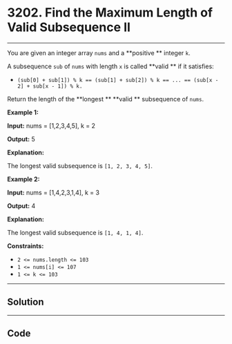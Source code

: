 # 3202. Find the Maximum Length of Valid Subsequence II

---

You are given an integer array `nums` and a **positive ** integer `k`. 

A subsequence `sub` of `nums` with length `x` is called **valid ** if it satisfies:

  * `(sub[0] + sub[1]) % k == (sub[1] + sub[2]) % k == ... == (sub[x - 2] + sub[x - 1]) % k.`

Return the length of the **longest ** **valid ** subsequence of `nums`. 

 

**Example 1:**

**Input:** nums = [1,2,3,4,5], k = 2

**Output:** 5

**Explanation:**

The longest valid subsequence is `[1, 2, 3, 4, 5]`.

**Example 2:**

**Input:** nums = [1,4,2,3,1,4], k = 3

**Output:** 4

**Explanation:**

The longest valid subsequence is `[1, 4, 1, 4]`.

 

**Constraints:**

  * `2 <= nums.length <= 103`
  * `1 <= nums[i] <= 107`
  * `1 <= k <= 103`

---

## Solution



---

## Code
```python


```